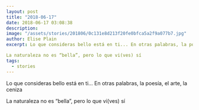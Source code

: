 ```yaml
---
layout: post
title: "2018-06-17"
date: 2018-06-17 03:08:38
description: 
image: "/assets/stories/201806/0c131e8d213f20fe0bfca5a2f9a077b7.jpg"
author: Elise Plain
excerpt: Lo que consideras bello está en ti... En otras palabras, la poesía, el arte, la ceniza

La naturaleza no es “bella”, pero lo que vi(ves) sí
tags: 
  - stories
---
```


Lo que consideras bello está en ti... En otras palabras, la poesía, el arte, la ceniza

La naturaleza no es “bella”, pero lo que vi(ves) sí
<p></p>
